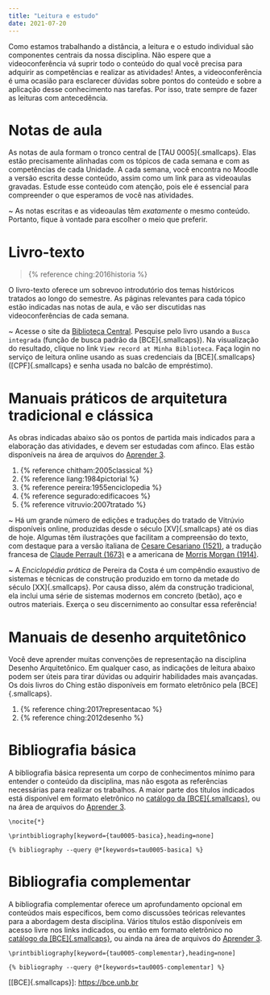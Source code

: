 ```yaml
---
title: "Leitura e estudo"
date: 2021-07-20
---
```


Como estamos trabalhando a distância, a leitura e o estudo individual
são componentes centrais da nossa disciplina. Não espere que a
videoconferência vá suprir todo o conteúdo do qual você precisa para
adquirir as competências e realizar as atividades! Antes, a
videoconferência é uma ocasião para esclarecer dúvidas sobre pontos do
conteúdo e sobre a aplicação desse conhecimento nas tarefas. Por isso,
trate sempre de fazer as leituras com antecedência.

# Notas de aula #

As notas de aula formam o tronco central de [TAU 0005]{.smallcaps}. Elas
estão precisamente alinhadas com os tópicos de cada semana e com as
competências de cada Unidade. A cada semana, você encontra no Moodle a
versão escrita desse conteúdo, assim como um link para as videoaulas
gravadas. Estude esse conteúdo com atenção, pois ele é essencial para
compreender o que esperamos de você nas atividades.

<i class="fas fa-check-circle"></i>
~ As notas escritas e as videoaulas têm *exatamente* o mesmo conteúdo.
  Portanto, fique à vontade para escolher o meio que preferir.

# Livro-texto #

> {% reference ching:2016historia %}

O livro-texto oferece um sobrevoo introdutório dos temas históricos
tratados ao longo do semestre. As páginas relevantes para cada tópico
estão indicadas nas notas de aula, e vão ser discutidas nas
videoconferências de cada semana.

<i class="fas fa-check-circle"></i>
~ Acesse o site da [Biblioteca Central](https://bce.unb.br). Pesquise
  pelo livro usando a `Busca integrada` (função de busca padrão da
  [BCE]{.smallcaps}). Na visualização do resultado, clique no link
  <i class="fas fa-search" title="ícone de uma lupa"></i>
  `View record at Minha Biblioteca`. Faça login no serviço de leitura online
  usando as suas credenciais da [BCE]{.smallcaps} ([CPF]{.smallcaps} e
  senha usada no balcão de empréstimo).

# Manuais práticos de arquitetura tradicional e clássica #

As obras indicadas abaixo são os pontos de partida mais indicados para a
elaboração das atividades, e devem ser estudadas com afinco. Elas estão
disponíveis na área de arquivos do [Aprender 3][].

1. {% reference chitham:2005classical %}
2. {% reference liang:1984pictorial %}
3. {% reference pereira:1955enciclopedia %}
4. {% reference segurado:edificacoes %}
5. {% reference vitruvio:2007tratado %}

<i class="fas fa-check-circle"></i>

~ Há um grande número de edições e traduções do tratado de Vitrúvio
  disponíveis online, produzidas desde o século [XV]{.smallcaps} até os
  dias de hoje. Algumas têm ilustrações que facilitam a compreensão do
  texto, com destaque para a versão italiana de [Cesare Cesariano
  (1521)][], a tradução francesa de [Claude Perrault (1673)][] e a
  americana de [Morris Morgan (1914)][].

<i class="fas fa-exclamation-triangle"></i>

~ A *Enciclopédia prática* de Pereira da Costa é um compêndio exaustivo
  de sistemas e técnicas de construção produzido em torno da metade do
  século [XX]{.smallcaps}. Por causa disso, além da construção
  tradicional, ela inclui uma série de sistemas modernos em concreto
  (betão), aço e outros materiais. Exerça o seu discernimento ao
  consultar essa referência!

# Manuais de desenho arquitetônico #

Você deve aprender muitas convenções de representação na disciplina
Desenho Arquitetônico. Em qualquer caso, as indicações de leitura abaixo
podem ser úteis para tirar dúvidas ou adquirir habilidades mais
avançadas. Os dois livros do Ching estão disponíveis em formato
eletrônico pela [BCE]{.smallcaps}.

1. {% reference ching:2017representacao %}
2. {% reference ching:2012desenho %}

# Bibliografia básica #

A bibliografia básica representa um corpo de conhecimentos mínimo para
entender o conteúdo da disciplina, mas não esgota as referências
necessárias para realizar os trabalhos. A maior parte dos títulos
indicados está disponível em formato eletrônico no [catálogo da
[BCE]{.smallcaps}](https://bce.unb.br), ou
na área de arquivos do [Aprender 3][].

```{=latex}
\nocite{*}

\printbibliography[keyword={tau0005-basica},heading=none]
```

```{=html}
{% bibliography --query @*[keywords=tau0005-basica] %}
```

# Bibliografia complementar #

A bibliografia complementar oferece um aprofundamento opcional em
conteúdos mais específicos, bem como discussões teóricas relevantes para
a abordagem desta disciplina. Vários títulos estão disponíveis em acesso
livre nos links indicados, ou então em formato eletrônico no [catálogo
da [BCE]{.smallcaps}](https://bce.unb.br), ou ainda na área de arquivos
do [Aprender 3][].

```{=latex}
\printbibliography[keyword={tau0005-complementar},heading=none]
```

```{=html}
{% bibliography --query @*[keywords=tau0005-complementar] %}
```

[[BCE]{.smallcaps}]: https://bce.unb.br

[Aprender 3]: https://aprender3.unb.br/course/view.php?id=8552

[Microsoft Teams]: https://teams.microsoft.com/l/team/19%3aUsJdAp730q1MDQwmuqPX1xrVCzihj-ZgM2WnodRSnmw1%40thread.tacv2/conversations?groupId=d022e11c-3e61-4d38-a5e3-e4e1e8590e32&tenantId=ec359ba1-630b-4d2b-b833-c8e6d48f8059

[Cesare Cesariano (1521)]: http://archive.org/details/gri_33125008262210

[Claude Perrault (1673)]: http://archive.org/details/gri_33125008503100

[Morris Morgan (1914)]: http://archive.org/details/vitruviusthetenbooksonarchitecture
